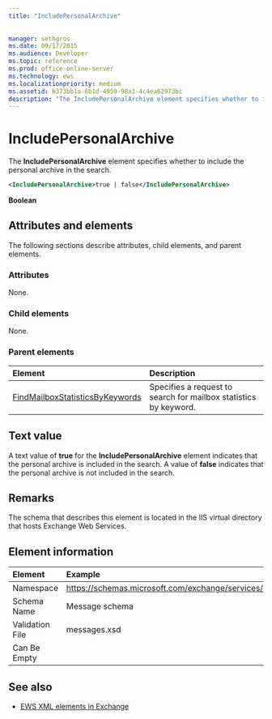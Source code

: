 ```yaml
---
title: "IncludePersonalArchive"
 
 
manager: sethgros
ms.date: 09/17/2015
ms.audience: Developer
ms.topic: reference
ms.prod: office-online-server
ms.technology: ews
ms.localizationpriority: medium
ms.assetid: b373bb1a-6b1d-4959-98a1-4c4ea62973bc
description: "The IncludePersonalArchive element specifies whether to include the personal archive in the search."
---
```


# IncludePersonalArchive

The **IncludePersonalArchive** element specifies whether to include the personal archive in the search. 
  
```XML
<IncludePersonalArchive>true | false</IncludePersonalArchive>
```

 **Boolean**
## Attributes and elements

The following sections describe attributes, child elements, and parent elements.
  
### Attributes

None.
  
### Child elements

None.
  
### Parent elements

|**Element**|**Description**|
|:-----|:-----|
|[FindMailboxStatisticsByKeywords](findmailboxstatisticsbykeywords.md) <br/> |Specifies a request to search for mailbox statistics by keyword.  <br/> |
   
## Text value

A text value of **true** for the **IncludePersonalArchive** element indicates that the personal archive is included in the search. A value of **false** indicates that the personal archive is not included in the search. 
  
## Remarks

The schema that describes this element is located in the IIS virtual directory that hosts Exchange Web Services.
  
## Element information

| Element | Example |
|:-----|:-----|
|Namespace  <br/> |https://schemas.microsoft.com/exchange/services/2006/messages  <br/> |
|Schema Name  <br/> |Message schema  <br/> |
|Validation File  <br/> |messages.xsd  <br/> |
|Can Be Empty  <br/> ||
   
## See also



- [EWS XML elements in Exchange](ews-xml-elements-in-exchange.md)

